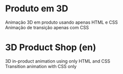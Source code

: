 # Produto em 3D
Animação 3D em produto usando apenas HTML e CSS <br>
Animação de transição apenas com CSS

# 3D Product Shop (en)
3D in-product animation using only HTML and CSS <br>
Transition animation with CSS only
